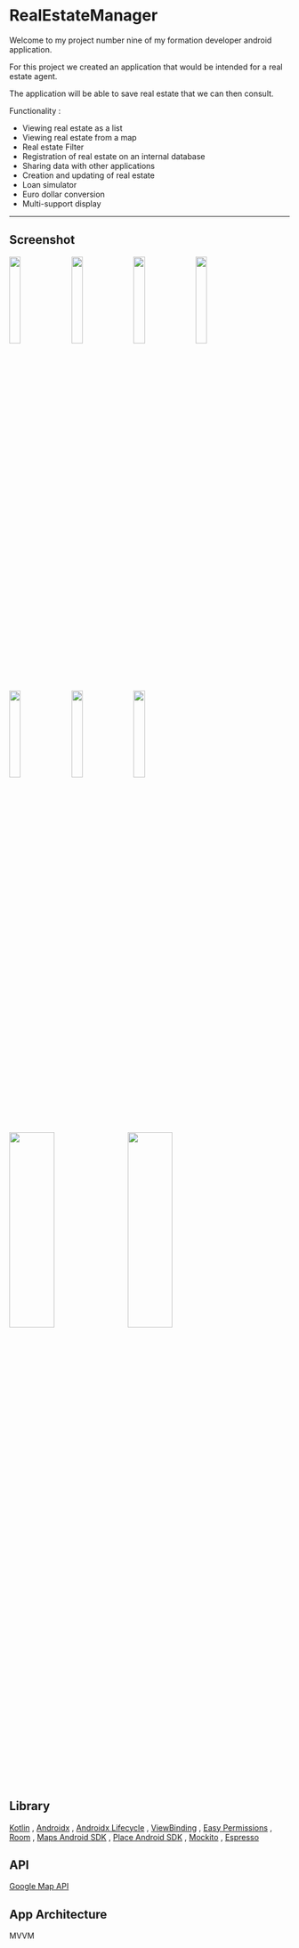 # RealEstateManager

Welcome to my project number nine of my formation developer android application.

For this project we created an application that would be intended for a real estate agent.

The application will be able to save real estate that we can then consult.

Functionality :
* Viewing real estate as a list
* Viewing real estate from a map
* Real estate Filter
* Registration of real estate on an internal database
* Sharing data with other applications
* Creation and updating of real estate
* Loan simulator
* Euro dollar conversion
* Multi-support display

---

## Screenshot

<img src="https://i.postimg.cc/mgytRDDR/Screenshot-20230601-105643.png" width="20%" height="20%">&ensp;
<img src="https://i.postimg.cc/FKF1K4dS/Screenshot-20230601-105319.png" width="20%" height="20%">&ensp;
<img src="https://i.postimg.cc/k5jG6pKp/Screenshot-20230601-105438.png" width="20%" height="20%">&ensp;
<img src="https://i.postimg.cc/TwpwrJcY/Screenshot-20230601-105505.png" width="20%" height="20%">&ensp;
<img src="https://i.postimg.cc/B6kvNPh5/Screenshot-20230601-105619.png" width="20%" height="20%">&ensp;
<img src="https://i.postimg.cc/g04swmMb/Screenshot-20230601-114430.png" width="20%" height="20%">&ensp;
<img src="https://i.postimg.cc/yddPct5g/Screenshot-20230601-114643.png" width="20%" height="20%">&ensp;

<img src="https://i.postimg.cc/BQDdjP2W/Screenshot-20230601-115847.png" width="40%" height="30%">&ensp;
<img src="https://i.postimg.cc/x12BMjPX/Screenshot-20230601-115857.png" width="40%" height="30%">&ensp;

## Library

[Kotlin](https://kotlinlang.org) ,
[Androidx](https://developer.android.com/jetpack/androidx) ,
[Androidx Lifecycle](https://developer.android.com/jetpack/androidx/releases/lifecycle) ,
[ViewBinding](https://developer.android.com/topic/libraries/view-binding) ,
[Easy Permissions](https://github.com/googlesamples/easypermissions) ,
[Room](https://developer.android.com/training/data-storage/room) ,
[Maps Android SDK](https://developers.google.com/maps/documentation/android-sdk/intro) ,
[Place Android SDK](https://developers.google.com/places/android-sdk/intro) ,
[Mockito](https://site.mockito.org/) ,
[Espresso](https://developer.android.com/training/testing/espresso)

## API

[Google Map API](https://maps.googleapis.com)

## App Architecture

MVVM


